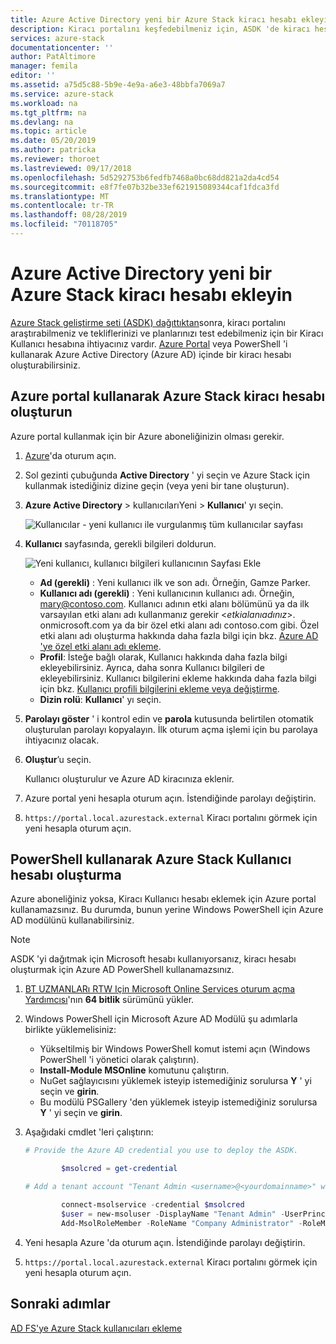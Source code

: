 ```yaml
---
title: Azure Active Directory yeni bir Azure Stack kiracı hesabı ekleyin | Microsoft Docs
description: Kiracı portalını keşfedebilmeniz için, ASDK 'de kiracı hesabı oluşturmayı öğrenin.
services: azure-stack
documentationcenter: ''
author: PatAltimore
manager: femila
editor: ''
ms.assetid: a75d5c88-5b9e-4e9a-a6e3-48bbfa7069a7
ms.service: azure-stack
ms.workload: na
ms.tgt_pltfrm: na
ms.devlang: na
ms.topic: article
ms.date: 05/20/2019
ms.author: patricka
ms.reviewer: thoroet
ms.lastreviewed: 09/17/2018
ms.openlocfilehash: 5d5292753b6fedfb7468a0bc68dd821a2da4cd54
ms.sourcegitcommit: e8f7fe07b32be33ef621915089344caf1fdca3fd
ms.translationtype: MT
ms.contentlocale: tr-TR
ms.lasthandoff: 08/28/2019
ms.locfileid: "70118705"
---
```

# <a name="add-a-new-azure-stack-tenant-account-in-azure-active-directory"></a>Azure Active Directory yeni bir Azure Stack kiracı hesabı ekleyin

[Azure Stack geliştirme seti (ASDK) dağıttıktan](../asdk/asdk-install.md)sonra, kiracı portalını araştırabilmeniz ve tekliflerinizi ve planlarınızı test edebilmeniz için bir Kiracı Kullanıcı hesabına ihtiyacınız vardır. [Azure Portal](#create-an-azure-stack-tenant-account-using-the-azure-portal) veya PowerShell 'i kullanarak Azure Active Directory (Azure AD) içinde bir kiracı hesabı oluşturabilirsiniz.

## <a name="create-an-azure-stack-tenant-account-by-using-the-azure-portal"></a>Azure portal kullanarak Azure Stack kiracı hesabı oluşturun

Azure portal kullanmak için bir Azure aboneliğinizin olması gerekir.

1. [Azure](https://portal.azure.com)'da oturum açın.
2. Sol gezinti çubuğunda **Active Directory** ' yi seçin ve Azure Stack için kullanmak istediğiniz dizine geçin (veya yeni bir tane oluşturun).
3. **Azure Active Directory** > kullanıcılarıYeni > **Kullanıcı**' yı seçin.

    ![Kullanıcılar - yeni kullanıcı ile vurgulanmış tüm kullanıcılar sayfası](media/azure-stack-add-new-user-aad/new-user-all-users.png)

4. **Kullanıcı** sayfasında, gerekli bilgileri doldurun.

    ![Yeni kullanıcı, kullanıcı bilgileri kullanıcının Sayfası Ekle](media/azure-stack-add-new-user-aad/new-user-user.png)

   - **Ad (gerekli)** : Yeni kullanıcı ilk ve son adı. Örneğin, Gamze Parker.
   - **Kullanıcı adı (gerekli)** : Yeni kullanıcının kullanıcı adı. Örneğin, mary@contoso.com.
       Kullanıcı adının etki alanı bölümünü ya da ilk varsayılan etki alanı adı kullanmanız gerekir <_etkialanıadınız_>. onmicrosoft.com ya da bir özel etki alanı adı contoso.com gibi. Özel etki alanı adı oluşturma hakkında daha fazla bilgi için bkz. [Azure AD 'ye özel etki alanı adı ekleme](/azure/active-directory/fundamentals/add-custom-domain).
   - **Profil**: İsteğe bağlı olarak, Kullanıcı hakkında daha fazla bilgi ekleyebilirsiniz. Ayrıca, daha sonra Kullanıcı bilgileri de ekleyebilirsiniz. Kullanıcı bilgilerini ekleme hakkında daha fazla bilgi için bkz. [Kullanıcı profili bilgilerini ekleme veya değiştirme](/azure/active-directory/fundamentals/active-directory-users-profile-azure-portal).
   - **Dizin rolü**: **Kullanıcı**' yı seçin.

5. **Parolayı göster** ' i kontrol edin ve **parola** kutusunda belirtilen otomatik oluşturulan parolayı kopyalayın. İlk oturum açma işlemi için bu parolaya ihtiyacınız olacak.

6. **Oluştur**’u seçin.

    Kullanıcı oluşturulur ve Azure AD kiracınıza eklenir.

7. Azure portal yeni hesapla oturum açın. İstendiğinde parolayı değiştirin.
8. `https://portal.local.azurestack.external` Kiracı portalını görmek için yeni hesapla oturum açın.

## <a name="create-an-azure-stack-user-account-using-powershell"></a>PowerShell kullanarak Azure Stack Kullanıcı hesabı oluşturma

Azure aboneliğiniz yoksa, Kiracı Kullanıcı hesabı eklemek için Azure portal kullanamazsınız. Bu durumda, bunun yerine Windows PowerShell için Azure AD modülünü kullanabilirsiniz.

> [!NOTE]
> ASDK 'yi dağıtmak için Microsoft hesabı kullanıyorsanız, kiracı hesabı oluşturmak için Azure AD PowerShell kullanamazsınız.

1. [BT UZMANLARı RTW Için Microsoft Online Services oturum açma Yardımcısı](https://go.microsoft.com/fwlink/p/?LinkId=286152)'nın **64 bitlik** sürümünü yükler.

2. Windows PowerShell için Microsoft Azure AD Modülü şu adımlarla birlikte yüklemelisiniz:

    - Yükseltilmiş bir Windows PowerShell komut istemi açın (Windows PowerShell 'i yönetici olarak çalıştırın).
    - **Install-Module MSOnline** komutunu çalıştırın.
    - NuGet sağlayıcısını yüklemek isteyip istemediğiniz sorulursa **Y** ' yi seçin ve **girin**.
    - Bu modülü PSGallery 'den yüklemek isteyip istemediğiniz sorulursa **Y** ' yi seçin ve **girin**.

3. Aşağıdaki cmdlet 'leri çalıştırın:

    ```powershell
    # Provide the Azure AD credential you use to deploy the ASDK.

            $msolcred = get-credential

    # Add a tenant account "Tenant Admin <username>@<yourdomainname>" with the initial password "<password>".

            connect-msolservice -credential $msolcred
            $user = new-msoluser -DisplayName "Tenant Admin" -UserPrincipalName <username>@<yourdomainname> -Password <password>
            Add-MsolRoleMember -RoleName "Company Administrator" -RoleMemberType User -RoleMemberObjectId $user.ObjectId

    ```

1. Yeni hesapla Azure 'da oturum açın. İstendiğinde parolayı değiştirin.
2. `https://portal.local.azurestack.external` Kiracı portalını görmek için yeni hesapla oturum açın.

## <a name="next-steps"></a>Sonraki adımlar

[AD FS'ye Azure Stack kullanıcıları ekleme](azure-stack-add-users-adfs.md)

